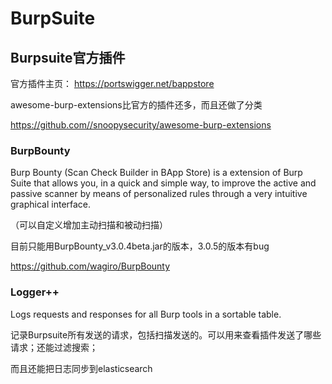 # BurpSuite

## Burpsuite官方插件

官方插件主页： https://portswigger.net/bappstore

awesome-burp-extensions比官方的插件还多，而且还做了分类

https://github.com//snoopysecurity/awesome-burp-extensions

### BurpBounty

Burp Bounty (Scan Check Builder in BApp Store) is a extension of Burp Suite that allows you, in a quick and simple way, to improve the active and passive scanner by means of personalized rules through a very intuitive graphical interface.

（可以自定义增加主动扫描和被动扫描）

目前只能用BurpBounty_v3.0.4beta.jar的版本，3.0.5的版本有bug

https://github.com/wagiro/BurpBounty



### Logger++

Logs requests and responses for all Burp tools in a sortable table.

记录Burpsuite所有发送的请求，包括扫描发送的。可以用来查看插件发送了哪些请求；还能过滤搜索；

而且还能把日志同步到elasticsearch